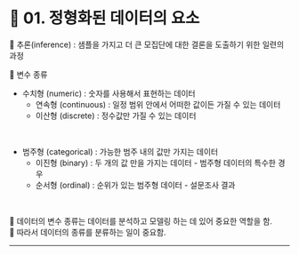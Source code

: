 # 🎰 01. 정형화된 데이터의 요소  

🎲 추론(inference) : 샘플을 가지고 더 큰 모집단에 대한 결론을 도출하기 위한 일련의 과정  

🎲 변수 종류  

- 수치형 (numeric) : 숫자를 사용해서 표현하는 데이터  
  - 연속형 (continuous) : 일정 범위 안에서 어떠한 값이든 가질 수 있는 데이터  
  - 이산형 (discrete) : 정수값만 가질 수 있는 데이터  
<br>  

- 범주형 (categorical) : 가능한 범주 내의 값만 가지는 데이터  
  - 이진형 (binary) : 두 개의 값 만을 가지는 데이터 - 범주형 데이터의 특수한 경우  
  - 순서형 (ordinal) : 순위가 있는 범주형 데이터 - 설문조사 결과  
    
<br>   
  
🎲 데이터의 변수 종류는 데이터를 분석하고 모델링 하는 데 있어 중요한 역할을 함.   
🎲 따라서 데이터의 종류를 분류하는 일이 중요함.  

***

